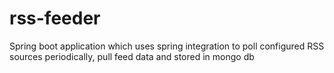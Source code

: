 # rss-feeder
Spring boot application which uses spring integration to poll configured RSS sources periodically, pull feed data and stored in mongo db
